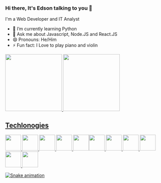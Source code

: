 ### Hi there, It's Edson talking to you 👋

<!--
**eaurelio/eaurelio** is a ✨ _special_ ✨ repository because its `README.md` (this file) appears on your GitHub profile.

Here are some ideas to get you started:
-->
I'm a Web Developer and IT Analyst

- 🌱 I’m currently learning Python
- 💬 Ask me about Javascript, Node.JS and React.JS
- 😄 Pronouns: He/Him
- ⚡ Fun fact: I Love to play piano and violin

<div>
<a href="https://github.com/eaurelio">
<img height="180em" src="https://github-readme-stats.vercel.app/api/top-langs/?username=eaurelio&layout=compact&langs_count=7&theme=dracula"/>
<img height="180em" src="https://github-readme-stats.vercel.app/api?username=eaurelio&show_icons=true&theme=dracula&include_all_commits=true&count_private=true"/>
</div>

## Techlonogies
<img width='50px' src="https://cdn.jsdelivr.net/gh/devicons/devicon/icons/javascript/javascript-original.svg" /> <img width='50px' src="https://cdn.jsdelivr.net/gh/devicons/devicon/icons/typescript/typescript-original.svg" /> <img width='50px' src="https://cdn.jsdelivr.net/gh/devicons/devicon/icons/react/react-original.svg" /> <img width='50px' src="https://cdn.jsdelivr.net/gh/devicons/devicon/icons/nodejs/nodejs-original.svg" /> <img width='50px' src="https://cdn.jsdelivr.net/gh/devicons/devicon/icons/firebase/firebase-plain-wordmark.svg" /><img width='50px' src="https://cdn.jsdelivr.net/gh/devicons/devicon/icons/html5/html5-original.svg" /> <img width='50px'  src="https://cdn.jsdelivr.net/gh/devicons/devicon/icons/css3/css3-original.svg" /> <img width='50px' src="https://cdn.jsdelivr.net/gh/devicons/devicon/icons/androidstudio/androidstudio-original.svg" /> <img width='50px' src="https://cdn.jsdelivr.net/gh/devicons/devicon/icons/java/java-original.svg" /> <img width='50px' src="https://cdn.jsdelivr.net/gh/devicons/devicon/icons/microsoftsqlserver/microsoftsqlserver-plain-wordmark.svg" /> <img width='50px' src="https://cdn.jsdelivr.net/gh/devicons/devicon/icons/amazonwebservices/amazonwebservices-plain-wordmark.svg" />

![Snake animation](https://github.com/eaurelio/eaurelio/blob/output/github-contribution-grid-snake.svg)
